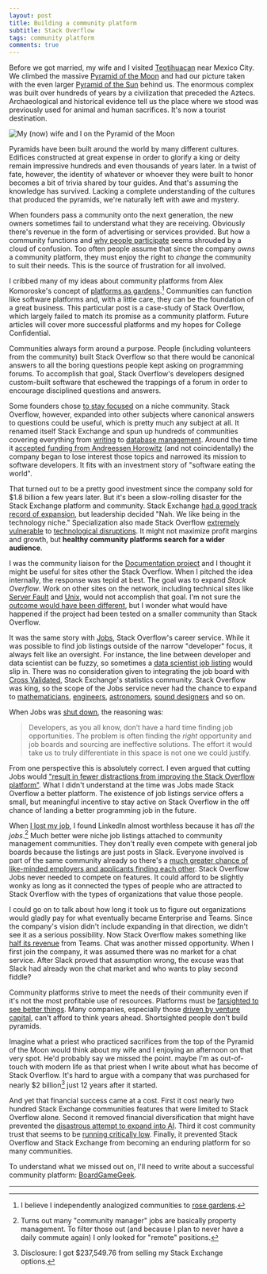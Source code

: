 ```yaml
---
layout: post
title: Building a community platform
subtitle: Stack Overflow
tags: community platform
comments: true
---
```


Before we got married, my wife and I visited
[Teotihuacan](https://en.wikipedia.org/wiki/Teotihuacan) near Mexico
City. We climbed the massive [Pyramid of the
Moon](https://en.wikipedia.org/wiki/Pyramid_of_the_Moon) and had our
picture taken with the even larger [Pyramid of the
Sun](https://en.wikipedia.org/wiki/Pyramid_of_the_Sun) behind us. The
enormous complex was built over hundreds of years by a civilization
that preceded the Aztecs. Archaeological and historical evidence tell
us the place where we stood was previously used for animal and human
sacrifices. It's now a tourist destination.

![My (now) wife and I on the Pyramid of the
Moon](/images/usonthemoon.jpg)

Pyramids have been built around the world by many different
cultures. Edifices constructed at great expense in order to glorify a
king or deity remain impressive hundreds and even thousands of years
later. In a twist of fate, however, the identity of whatever or
whoever they were built to honor becomes a bit of trivia shared by
tour guides. And that's assuming the knowledge has survived. Lacking a
complete understanding of the cultures that produced the pyramids,
we're naturally left with awe and mystery.

When founders pass a community onto the next generation, the new
owners sometimes fail to understand what they are receiving. Obviously
there's revenue in the form of advertising or services provided. But
how a community functions and [why people
participate](/2016/07/13/QA_economics.html) seems shrouded by a cloud
of confusion. Too often people assume that since the company _owns_ a
community platform, they must enjoy the right to _change_ the
community to suit their needs. This is the source of frustration for
all involved.

I cribbed many of my ideas about community platforms from Alex
Komoroske's concept of [platforms as
gardens](https://komoroske.com/gardening-platforms).[^1] Communities can
function like software platforms and, with a little care, they can be
the foundation of a great business. This particular post is a
case-study of Stack Overflow, which largely failed to match its
promise as a community platform. Future articles will cover more
successful platforms and my hopes for College Confidential.

Communities always form around a purpose. People (including volunteers
from the community) built Stack Overflow so that there would be
canonical answers to all the boring questions people kept asking on
programming forums. To accomplish that goal, Stack Overflow's
developers designed custom-built software that eschewed the trappings
of a forum in order to encourage disciplined questions and answers.

Some founders chose [to stay focused](/2019/12/11/founders.html) on a
niche community. Stack Overflow, however, expanded into other subjects
where canonical answers to questions could be useful, which is pretty
much any subject at all. It renamed itself Stack Exchange and spun up
hundreds of communities covering everything from
[writing](https://writing.stackexchange.com/) to [database
management](https://dba.stackexchange.com/). Around the time it
[accepted funding from Andreessen
Horowitz](https://web.archive.org/web/20190212075510/https://stackoverflow.blog/2015/01/20/andreessen-horowitz-invests-in-stack-exchange/)
(and not coincidentally) the company began to lose interest those
topics and narrowed its mission to software developers. It fits with
an investment story of "software eating the world".

That turned out to be a pretty good investment since the company sold
for $1.8 billion a few years later. But it's been a slow-rolling
disaster for the Stack Exchange platform and community. Stack Exchange
[had a good track record of
expansion](/2021/08/19/community_startup.html), but leadership decided
"Nah. We like being in the technology niche." Specialization also made
Stack Overflow [extremely vulnerable](/2023/05/17/so_business.html) to
[technological disruptions](/2023/06/02/strike_comentary.html). It
might not maximize profit margins and growth, but **healthy community
platforms search for a wider audience**.

I was the community liaison for the [Documentation
project](https://meta.stackoverflow.com/questions/303865/warlords-of-documentation-a-proposed-expansion-of-stack-overflow)
and I thought it might be useful for sites other the Stack
Overflow. When I pitched the idea internally, the response was tepid
at best. The goal was to expand _Stack Overflow_. Work on other sites
on the network, including technical sites like [Server
Fault](https://serverfault.com/) and
[Unix](https://unix.stackexchange.com/), would not accomplish that
goal. I'm not sure the [outcome would have been
different](https://meta.stackoverflow.com/questions/354217/sunsetting-documentation),
but I wonder what would have happened if the project had been tested
on a smaller community than Stack Overflow.

It was the same story with [Jobs](https://stackoverflow.com/jobs/),
Stack Overflow's career service. While it was possible to find job
listings outside of the narrow "developer" focus, it always felt like
an oversight. For instance, the line between developer and data
scientist can be fuzzy, so sometimes a [data scientist job
listing](https://web.archive.org/web/20180828232025/https://stackoverflow.com/jobs/155241/data-scientist-national-security-agency)
would slip in. There was no consideration given to integrating the job
board with [Cross Validated](https://stats.stackexchange.com/), Stack
Exchange's statistics community. Stack Overflow was king, so the scope
of the Jobs service never had the chance to expand to
[mathematicians](https://mathoverflow.net/),
[engineers](https://engineering.stackexchange.com/),
[astronomers](https://astronomy.stackexchange.com/), [sound
designers](https://sound.stackexchange.com/) and so on.

When Jobs was [shut
down](https://meta.stackoverflow.com/questions/415293/sunsetting-jobs-developer-story),
the reasoning was:

>  Developers, as you all know, don’t have a hard time finding job
>  opportunities. The problem is often finding the _right_ opportunity
>  and job boards and sourcing are ineffective solutions. The effort
>  it would take us to truly differentiate in this space is not one we
>  could justify.

From one perspective this is absolutely correct. I even argued that
cutting Jobs would ["result in fewer distractions from improving the
Stack Overflow platform"](/2021/04/27/reading_tealeaves.html). What I
didn't understand at the time was Jobs made Stack Overflow a better
platform. The existence of job listings service offers a small, but
meaningful incentive to stay active on Stack Overflow in the off
chance of landing a better programming job in the future.

When [I lost my job](/2021/04/23/job_hunting.html), I found LinkedIn
almost worthless because it has _all the jobs_.[^2] Much better were
niche job listings attached to community management communities. They
don't really even compete with general job boards because the listings
are just posts in Slack. Everyone involved is part of the same
community already so there's a [much greater chance of like-minded
employers and applicants finding each
other](/2022/05/23/community_product.html). Stack Overflow Jobs never
needed to compete on features. It could afford to be slightly wonky as
long as it connected the types of people who are attracted to Stack
Overflow with the types of organizations that value those people.

I could go on to talk about how long it took us to figure out
organizations would gladly pay for what eventually became Enterprise
and Teams. Since the company's vision didn't include expanding in that
direction, we didn't see it as a serious possibility. Now Stack
Overflow makes something like [half its
revenue](/2023/05/17/so_business.html) from Teams. Chat was another
missed opportunity. When I first join the company, it was assumed
there was no market for a chat service. After Slack proved that
assumption wrong, the excuse was that Slack had already won the chat
market and who wants to play second fiddle?

Community platforms strive to meet the needs of their community even
if it's not the most profitable use of resources. Platforms must be
[farsighted to see better
things](https://www.youtube.com/watch?v=CqqHo8to-6A). Many companies,
especially those [driven by venture
capital](https://www.youtube.com/watch?v=CqqHo8to-6A), can't afford to
think years ahead. Shortsighted people don't build pyramids. 

Imagine what a priest who practiced sacrifices from the top of the
Pyramid of the Moon would think about my wife and I enjoying an
afternoon on that very spot. He'd probably say we missed the
point. maybe I'm as out-of-touch with modern life as that priest when
I write about what has become of Stack Overflow. It's hard to argue
with a company that was purchased for nearly $2 billion[^3] just 12
years after it started.

And yet that financial success came at a cost. First it cost nearly
two hundred Stack Exchange communities features that were limited to
Stack Overflow alone. Second it removed financial diversification that
might have prevented the [disastrous attempt to expand into
AI](/2023/06/26/problem_ai.html). Third it cost community trust that
seems to be [running critically
low](/2023/10/16/catija.html). Finally, it prevented Stack Overflow
and Stack Exchange from becoming an enduring platform for so many
communities. 

To understand what we missed out on, I'll need to write about a
successful community platform:
[BoardGameGeek](https://boardgamegeek.com/wiki/page/Welcome_to_BoardGameGeek).

---
 

[^1]: I believe I independently analogized communities to 
    [rose gardens](/2020/02/07/rose_parable.html).
    
[^2]: Turns out many "community manager" jobs are basically property
    management. To filter those out (and because I plan to never have
    a daily commute again) I only looked for "remote" positions.
    
[^3]: Disclosure: I got $237,549.76 from selling my Stack Exchange
    options.

<!-- Recently I gave an internal presentation about the purpose of the
College Confidential community. I pointed out that [our
site](https://www.collegeconfidential.com/about-us/) currently claims:

> College Confidential is your gateway to real, unfiltered guidance to
> higher education, through the power of community.

But I would phrase our purpose[^1] a bit differently:

> CC exists to help students plan and prepare for success in higher
> education.

I purposely removed any reference to "community" because it's a means
to an end rather than core to our purpose. Even though a significant
percentage of our site traffic ends up in the forums, hosting a
community only makes sense in so far as it helps ups achieve our goals
around education.

Members of our community don't see it that way, of course. I'm
thrilled to be working for a community that have developed lifelong
friendships and has an active off-topic section. Sometimes those
connections can produce [unexpected
value](https://jlericson.com/2022/05/23/community_product.html) and I
don't want to lose them. But I never want to mistake this very good
thing for our ultimate purpose in hosting it.


---

[^1]: I gave other people a chance to articulate our purpose and we
    all had similar answers. Encouraging!
-->
